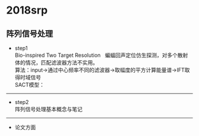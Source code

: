 # 2018srp
## 阵列信号处理
- step1  
Bio-inspired Two Target Resolution  
蝙蝠回声定位仿生探测，对多个散射体的情况，匹配滤波器方法不实用。  
算法：input->通过中心频率不同的滤波器->取幅度的平方计算能量谱->IFT取得时域信号  
SACT模型：
  
  
  
---   
- step2  
阵列信号处理基本概念与笔记  

---
- 论文方面